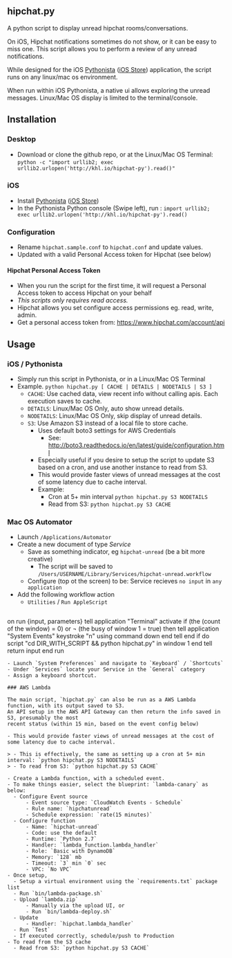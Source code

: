 ## hipchat.py

A python script to display unread hipchat rooms/conversations. 

On iOS, Hipchat notifications sometimes do not show, or it can be easy to miss one. This script allows you to perform a review of any unread notifications.

While designed for the iOS [Pythonista](http://omz-software.com/pythonista/) ([iOS Store](https://itunes.apple.com/us/app/pythonista-3/id1085978097?mt=8)) application, the script runs on any linux/mac os environment.

When run within iOS Pythonista, a native ui allows exploring
the unread messages. Linux/Mac OS display is limited to the terminal/console.

## Installation

### Desktop

- Download or clone the github repo, or at the Linux/Mac OS Terminal: `python -c "import urllib2; exec urllib2.urlopen('http://khl.io/hipchat-py').read()"`

### iOS

- Install [Pythonista](http://omz-software.com/pythonista/) ([iOS Store](https://itunes.apple.com/us/app/pythonista-3/id1085978097?mt=8))
- In the Pythonista Python console (Swipe left), run : `import urllib2; exec urllib2.urlopen('http://khl.io/hipchat-py').read()`

### Configuration

- Rename `hipchat.sample.conf` to `hipchat.conf` and update values.
- Updated with a valid Personal Access token for Hipchat (see below)

#### Hipchat Personal Access Token

- When you run the script for the first time, it will request a Personal Access token to access Hipchat on your behalf
- *This scripts only requires read access.*
- Hipchat allows you set configure access permissions eg. read, write, admin.
- Get a personal access token from: https://www.hipchat.com/account/api

## Usage

### iOS  / Pythonista

- Simply run this script in Pythonista, or in a Linux/Mac OS Terminal
- Example. `python hipchat.py [ CACHE | DETAILS | NODETAILS | S3 ]`
  - `CACHE`: Use cached data, view recent info without calling apis. Each execution saves to cache.
  - `DETAILS`: Linux/Mac OS Only, auto show unread details.
  - `NODETAILS`: Linux/Mac OS Only, skip display of unread details.
  - `S3`: Use Amazon S3 instead of a local file to store cache. 
    - Uses default boto3 settings for AWS Credentials
        - See: http://boto3.readthedocs.io/en/latest/guide/configuration.html
    - Especially useful if you desire to setup the script to update S3 based on a cron,
        and use another instance to read from S3. 
    - This would provide faster views of unread messages at the cost of some latency due to cache interval.
    - Example: 
        - Cron at 5+ min interval `python hipchat.py S3 NODETAILS`
        - Read from S3: `python hipchat.py S3 CACHE`


### Mac OS Automator

- Launch `/Applications/Automator`
- Create a new document of type *Service*
    - Save as something indicator, eg `hipchat-unread` (be a bit more creative)
        - The script will be saved to `/Users/USERNAME/Library/Services/hipchat-unread.workflow`
    - Configure (top ot the screen) to be: Service recieves `no input` in `any application`
- Add the following workflow action
  - `Utilities` / `Run AppleScript`
  ```javascript
on run {input, parameters}
	tell application "Terminal"
		activate
		if (the (count of the window) = 0) or ¬
			(the busy of window 1 = true) then
			tell application "System Events"
				keystroke "n" using command down
			end tell
		end if
		do script "cd DIR_WITH_SCRIPT && python hipchat.py" in window 1
	end tell
	return input
end run
  ```
- Launch `System Preferences` and navigate to `Keyboard` / `Shortcuts`
- Under `Services` locate your Service in the `General` category
- Assign a keyboard shortcut.

### AWS Lambda

The main script, `hipchat.py` can also be run as a AWS Lambda function, with its output saved to S3. 
An API setup in the AWS API Gateway can then return the info saved in S3, presumably the most 
recent status (within 15 min, based on the event config below)

- This would provide faster views of unread messages at the cost of some latency due to cache interval.

> - This is effectively, the same as setting up a cron at 5+ min interval: `python hipchat.py S3 NODETAILS`
> - To read from S3: `python hipchat.py S3 CACHE`

- Create a Lambda function, with a scheduled event.
- To make things easier, select the blueprint: `lambda-canary` as below:
    - Configure Event source
        - Event source type: `CloudWatch Events - Schedule`
        - Rule name: `hipchatunread`
        - Schedule expression: `rate(15 minutes)`
    - Configure function
        - Name: `hipchat-unread`
        - Code: use the default
        - Runtime: `Python 2.7`
        - Handler: `lambda_function.lambda_handler`
        - Role: `Basic with DynamoDB`
        - Memory: `128` mb
        - Timeout: `3` min `0` sec
        - VPC: `No VPC`
- Once setup,
    - Setup a virtual environment using the `requirements.txt` package list
    - Run `bin/lambda-package.sh`
    - Upload `lambda.zip` 
        - Manually via the upload UI, or
        - Run `bin/lambda-deploy.sh`
    - Update
        - Handler: `hipchat.lambda_handler`
    - Run `Test`
    - If executed correctly, schedule/push to Production
- To read from the S3 cache 
    - Read from S3: `python hipchat.py S3 CACHE`
